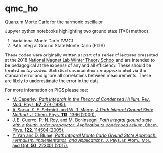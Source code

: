 # qmc_ho

Quantum Monte Carlo for the harmonic oscillator

Jupyter python notebooks highlighting two ground state (T=0) methods:

1. Variational Monte Carlo (VMC)
2. Path Integral Ground State Monte Carlo (PIGS)

These codes were originally written as part of a series of lectures presented
at the 2018 [National Magnet Lab Winter Theory
School](https://nationalmaglab.org/news-events/events/for-scientists/winter-theory-school) and are intended to be pedagogical at the expense of any and all efficiency.
These should be treated as *toy* codes.  Statistical uncertainties are
approximated via the standard error and ignore all correlations between
measurements.  These are likely to underestimate the error in the data.

For more information on PIGS please see:
- [M. Ceperley, *Path Integrals in the Theory of Condensed Helium*, Rev. Mod.
  Phys. **67**, 279 (1995).](http://link.aps.org/doi/10.1103/RevModPhys.67.279)
- [A. Sarsa, K. E. Schmidt, and W. R. Magro, *A Path Integral Ground State
  Method*, J. Chem. Phys. **113**, 1366 (2000).](http://aip.scitation.org/doi/abs/10.1063/1.481926)
- [J. E. Cuervo, P.-N. Roy, and M. Boninsegni, *Path integral ground state with a fourth-order propagator: Application to condensed helium*, Chem. Phys. **122**, 114504 (2005).](http://scitation.aip.org/content/aip/journal/jcp/122/11/10.1063/1.1872775)
- [Y. Yan and D. Blume, *Path Integral Monte Carlo Ground State Approach:
  Formalism, Implementation, and Applications*, J. Phys. B: Atom., Mol.,
  and Opt. **50**, 223001 (2017).](https://doi.org/10.1088/1361-6455/aa8d7f)
